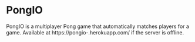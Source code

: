 # PongIO
PongIO is a multiplayer Pong game that automatically matches players for a game.
Available at https://pongio-.herokuapp.com/ if the server is offline.

